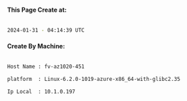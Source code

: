 
   
#### This Page Create at:

```bash

2024-01-31 - 04:14:39 UTC

```

#### Create By Machine:

```bash

Host Name : fv-az1020-451

platform  : Linux-6.2.0-1019-azure-x86_64-with-glibc2.35

Ip Local  : 10.1.0.197

```

